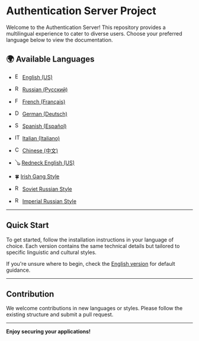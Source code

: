 # Authentication Server Project

Welcome to the Authentication Server! This repository provides a multilingual experience to cater to diverse users. Choose your preferred language below to view the documentation.

## 🌍 Available Languages

- <img src="https://cdn3.emoji.gg/emojis/1359_England_Flag.png" alt="ENGLAND" width="16" height="16"> [English (US)](./about/README_en.md)

- <img src="https://cdn3.emoji.gg/emojis/6243-russiaflag.png" alt="RUSSIA" width="16" height="16"> [Russian (Русский)](./about/README_ru.md)

- <img src="https://cdn3.emoji.gg/emojis/73972-france.png" alt="FRANCE" width="16" height="16"> [French (Français)](./about/README_fr.md)

- <img src="https://cdn3.emoji.gg/emojis/7861-germany.png" alt="DEUTSCH" width="16" height="16"> [German (Deutsch)](./about/README_de.md)

- <img src="https://cdn3.emoji.gg/emojis/7672-spain.png" alt="SPANE" width="16" height="16"> [Spanish (Español)](./about/README_es.md)

- <img src="https://cdn3.emoji.gg/emojis/8280-italy.png" alt="ITALY" width="16" height="16"> [Italian (Italiano)](./about/README_it.md)

- <img src="https://cdn3.emoji.gg/emojis/6258-chinaflag.png" alt="CHINESE" width="16" height="16"> [Chinese (中文)](./about/README_zh.md)

- 🪕 [Redneck English (US)](./about/README_redneck_us.md)

- 🍀 [Irish Gang Style](./about/README_irish_gang.md)

- <img src="https://cdn3.emoji.gg/emojis/1279-flag-su.png" alt="RU_SOVIET" width="16" height="16"> [Soviet Russian Style](./about/README_soviet_ru.md)

- <img src="https://cdn3.emoji.gg/emojis/2807-flag-ru-empire.png" alt="RU_IMPIRE" width="16" height="16"> [Imperial Russian Style](./about/README_imperial_ru.md)

---

## Quick Start

To get started, follow the installation instructions in your language of choice. Each version contains the same technical details but tailored to specific linguistic and cultural styles.

If you're unsure where to begin, check the [English version](./about/README_en.md) for default guidance.

---

## Contribution

We welcome contributions in new languages or styles. Please follow the existing structure and submit a pull request.

---

**Enjoy securing your applications!**